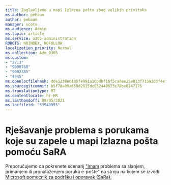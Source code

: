 ```yaml
---
title: Zaglavljeno u mapi Izlazna pošta zbog velikih privitaka
ms.author: pebaum
author: pebaum
manager: scotv
ms.audience: Admin
ms.topic: article
ms.service: o365-administration
ROBOTS: NOINDEX, NOFOLLOW
localization_priority: Normal
ms.collection: Adm_O365
ms.custom:
- "2713"
- "9000768"
- "9002385"
- "4645"
ms.openlocfilehash: dde5238e6185fe991a16bdbf16f5ca8ee25e813f7159103f4efbba2d2cd9d7c5
ms.sourcegitcommit: b5f7da89a650d2915dc652449623c78be6247175
ms.translationtype: MT
ms.contentlocale: hr-HR
ms.lasthandoff: 08/05/2021
ms.locfileid: "53940955"
---
```

# <a name="fix-messages-that-are-stuck-in-the-outbox-with-sara"></a>Rješavanje problema s porukama koje su zapele u mapi Izlazna pošta pomoću SaRA

Preporučujemo da pokrenete scenarij ["Imam](https://aka.ms/SaRA-OutlookSendReceive) problema sa slanjem, primanjem ili pronalaženjem poruka e-pošte" na stroju na kojem se izvodi [Microsoft pomoćnik za podršku i oporavak (SaRa).](https://diagnostics.office.com/#/)
